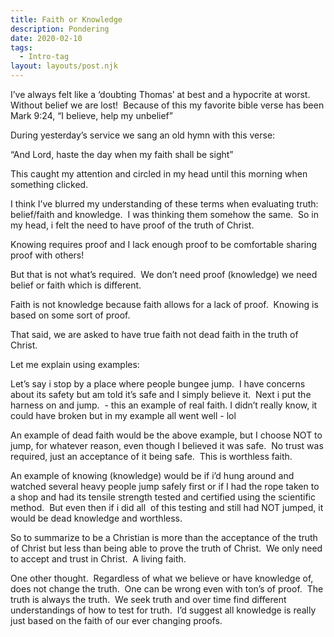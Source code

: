 ```yaml
---
title: Faith or Knowledge
description: Pondering
date: 2020-02-10
tags:
  - Intro-tag
layout: layouts/post.njk
---
```



I’ve always felt like a ‘doubting Thomas’ at best and a hypocrite at worst.  Without belief we are lost!  Because of this my favorite bible verse has been Mark 9:24, “I believe, help my unbelief”

During yesterday’s service we sang an old hymn with this verse:

“And Lord, haste the day when my faith shall be sight”

This caught my attention and circled in my head until this morning when something clicked.  

I think I’ve blurred my understanding of these terms when evaluating truth:  belief/faith and knowledge.  I was thinking them somehow the same.  So in my head, i felt the need to have proof of the truth of Christ.  

Knowing requires proof and I lack enough proof to be comfortable sharing proof with others!  

But that is not what’s required.  We don’t need proof (knowledge) we need belief or faith which is different.  

Faith is not knowledge because faith allows for a lack of proof.  Knowing is based on some sort of proof.  

That said, we are asked to have true faith not dead faith in the truth of Christ.

Let me explain using examples:

Let’s say i stop by a place where people bungee jump.  I have concerns about its safety but am told it’s safe and I simply believe it.  Next i put the harness on and jump.  - this an example of real faith. I didn’t really know, it could have broken but in my example all went well - lol 

An example of dead faith would be the above example, but I choose NOT to jump, for whatever reason, even though I believed it was safe.  No trust was required, just an acceptance of it being safe.  This is worthless faith.

An example of knowing (knowledge) would be if i’d hung around and watched several heavy people jump safely first or if I had the rope taken to a shop and had its tensile strength tested and certified using the scientific method.  But even then if i did all  of this testing and still had NOT jumped, it would be dead knowledge and worthless. 

So to summarize to be a Christian is more than the acceptance of the truth of Christ but less than being able to prove the truth of Christ.  We only need to accept and trust in Christ.  A living faith.

One other thought.  Regardless of what we believe or have knowledge of, does not change the truth.  One can be wrong even with ton’s of proof.  The truth is always the truth.  We seek truth and over time find different understandings of how to test for truth.  I’d suggest all knowledge is really just based on the faith of our ever changing proofs.
